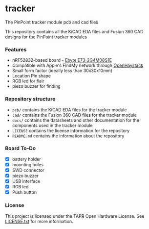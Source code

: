 # tracker
The PinPoint tracker module pcb and cad files

This repository contains all the KiCAD EDA files and Fusion 360 CAD designs for the PinPoint tracker modules

### Features
- nRF52832-based board - [Ebyte E73-2G4M08S1E](https://www.cdebyte.com/products/E73-2G4M08S1E/2)
- Compatible with Apple's FindMy network through [OpenHaystack](https://github.com/seemoo-lab/openhaystack)
- Small form factor (ideally less than 30x30x10mm)
- Location Pin shape
- RGB led for flair
- piezo buzzer for finding


### Repository structure
- `pcb/` contains the KiCAD EDA files for the tracker module
- `cad/` contains the Fusion 360 CAD files for the tracker module
- `docs/` contains the datasheets and other documentation for the components used in the tracker module
- `LICENSE` contains the license information for the repository
- `README.md` contains the information about the repository

### Board To-Do
- [x] battery holder
- [x] mounting holes
- [x] SWD connector
- [x] piezo buzzer
- [x] USB interface
- [x] RGB led
- [x] Push button

### License

This project is licensed under the TAPR Open Hardware License. See [LICENSE.txt](/LICENSE.txt) for more information.

